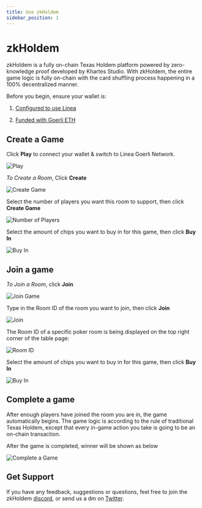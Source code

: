 ```yaml
---
title: Use zkHoldem
sidebar_position: 1
---
```


# zkHoldem

zkHoldem is a fully on-chain Texas Holdem platform powered by zero-knowledge proof developed by Khartes Studio. With zkHoldem, the entire game logic is fully on-chain with the card shuffling process happening in a 100% decentralized manner.

Before you begin, ensure your wallet is:

1. [Configured to use Linea](https://docs.linea.build/use-linea/set-up-your-wallet)

2. [Funded with Goerli ETH](https://docs.linea.build/use-linea/fund#get-test-eth-on-goerli)

## Create a Game

Click **Play** to connect your wallet & switch to Linea Goerli Network.

![Play](https://i.ibb.co/5WyrFRP/Entry-Not-connected-to-wallet.png)

_To Create a Room_, Click **Create**

![Create Game](https://i.ibb.co/PN5H5XX/createjoin.png)

Select the number of players you want this room to support, then click **Create Game**

![Number of Players](https://i.ibb.co/3y0Yk3j/number.png)

Select the amount of chips you want to buy in for this game, then click **Buy In**

![Buy In](https://i.ibb.co/2yK4Bwn/buyin.png)

## Join a game

_To Join a Room_, click **Join**

![Join Game](https://i.ibb.co/PN5H5XX/createjoin.png)

Type in the Room ID of the room you want to join, then click **Join**

![Join](https://i.ibb.co/jHmqd5K/join.png)

The Room ID of a specific poker room is being displayed on the top right corner of the table page:

![Room ID](https://i.ibb.co/HDFb0m0/Room-Number.png)

Select the amount of chips you want to buy in for this game, then click **Buy In**

![Buy In](https://i.ibb.co/2yK4Bwn/buyin.png)

## Complete a game

After enough players have joined the room you are in, the game automatically begins. The game logic is according to the rule of traditional Texas Holdem, except that every in-game action you take is going to be an on-chain transaction.

After the game is completed, winner will be shown as below

![Complete a Game](https://i.ibb.co/s58nyTG/after-player-has-won-the-game-it-will-show-the-following-banner-for-x-seconds.png)

## Get Support

If you have any feedback, suggestions or questions, feel free to join the zkHoldem [discord](https://discord.gg/jjbSHQVnwg), or send us a dm on [Twitter](https://twitter.com/zkholdem).
